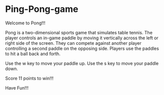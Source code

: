 # Ping-Pong-game
Welcome to Pong!!!

Pong is a two-dimensional sports game that simulates table tennis. The player controls an in-game paddle by moving it vertically across the left or right side of the screen. They can compete against another player controlling a second paddle on the opposing side. Players use the paddles to hit a ball back and forth.

Use the w key to move your paddle up.
Use the s key to move your paddle down.

Score 11 points to win!!!

Have Fun!!!
